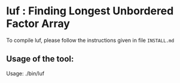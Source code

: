 # luf : Finding Longest Unbordered Factor Array

To compile luf, please follow the instructions given in file `INSTALL.md`

## Usage of the tool: 
Usage: ./bin/luf 


